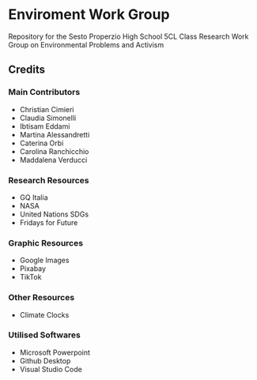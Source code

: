 # **Enviroment Work Group**
Repository for the Sesto Properzio High School 5CL Class Research Work Group on Environmental Problems and Activism

## Credits
### Main Contributors
* Christian Cimieri
* Claudia Simonelli
*  Ibtisam Eddami
*  Martina Alessandretti
*  Caterina Orbi
*  Carolina Ranchicchio
*  Maddalena Verducci

### Research Resources
* GQ Italia
* NASA
* United Nations SDGs
* Fridays for Future

### Graphic Resources
* Google Images
* Pixabay
* TikTok

### Other Resources

* Climate Clocks

### Utilised Softwares

* Microsoft Powerpoint
* Github Desktop
* Visual Studio Code
